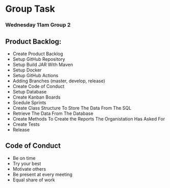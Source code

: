 # Group Task
### Wednesday 11am Group 2

## Product Backlog:
- Create Product Backlog
- Setup GitHub Repository
- Setup Build JAR With Maven
- Setup Docker
- Setup GitHub Actions
- Adding Branches (master, develop, release)
- Create Code of Conduct
- Setup Database
- Create Kanban Boards
- Scedule Sprints
- Create Class Structure To Store The Data From The SQL
- Retrieve The Data From The Database
- Create Methods To Create the Reports The Organistation Has Asked For
- Create Tests
- Release

## Code of Conduct
- Be on time
- Try your best
- Motivate others
- Be present at every meeting
- Equal share of work

